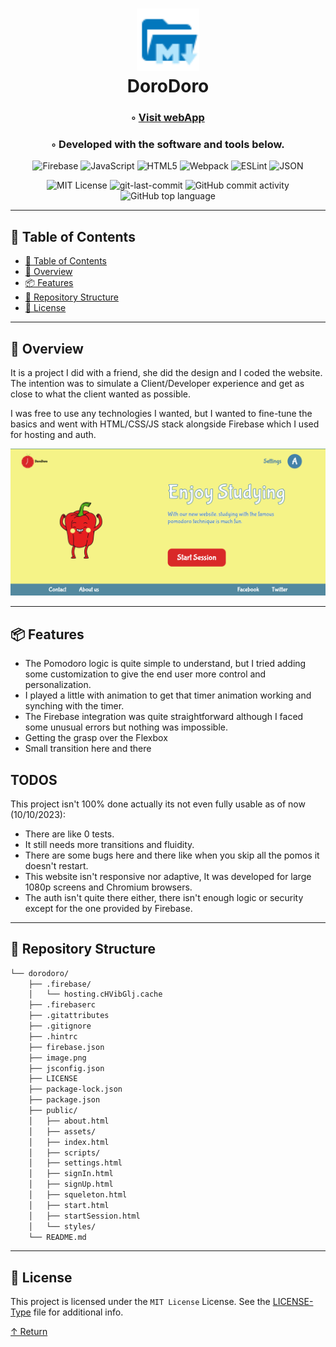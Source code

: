 <div align="center">
<h1 align="center">
<img src="https://raw.githubusercontent.com/PKief/vscode-material-icon-theme/ec559a9f6bfd399b82bb44393651661b08aaf7ba/icons/folder-markdown-open.svg" width="100" />
<br>DoroDoro</h1>
<h3>◦ <a href='https://dorodoro-1234.web.app/'>Visit webApp</a></h3>
<h3>◦ Developed with the software and tools below.</h3>

<p align="center">
<img src="https://img.shields.io/badge/Firebase-FFCA28.svg?style&logo=Firebase&logoColor=black" alt="Firebase" />
<img src="https://img.shields.io/badge/JavaScript-F7DF1E.svg?style&logo=JavaScript&logoColor=black" alt="JavaScript" />
<img src="https://img.shields.io/badge/HTML5-E34F26.svg?style&logo=HTML5&logoColor=white" alt="HTML5" />
<img src="https://img.shields.io/badge/Webpack-8DD6F9.svg?style&logo=Webpack&logoColor=black" alt="Webpack" />
<img src="https://img.shields.io/badge/ESLint-4B32C3.svg?style&logo=ESLint&logoColor=white" alt="ESLint" />
<img src="https://img.shields.io/badge/JSON-000000.svg?style&logo=JSON&logoColor=white" alt="JSON" />
</p>
<img src="https://img.shields.io/github/license/sbaka/dorodoro?style&color=5D6D7E" alt="MIT License" />
<img src="https://img.shields.io/github/last-commit/sbaka/dorodoro?style&color=5D6D7E" alt="git-last-commit" />
<img src="https://img.shields.io/github/commit-activity/m/sbaka/dorodoro?style&color=5D6D7E" alt="GitHub commit activity" />
<img src="https://img.shields.io/github/languages/top/sbaka/dorodoro?style&color=5D6D7E" alt="GitHub top language" />
</div>

---

## 📖 Table of Contents

- [📖 Table of Contents](#-table-of-contents)
- [📍 Overview](#-overview)
- [📦 Features](#-features)
- [📂 Repository Structure](#-repository-structure)
- [📄 License](#-license)

---

## 📍 Overview

It is a project I did with a friend, she did the design and I coded the website. The intention was to simulate a Client/Developer experience and get as close to what the client wanted as possible.

I was free to use any technologies I wanted, but I wanted to fine-tune the basics and went with HTML/CSS/JS stack alongside Firebase which I used for hosting and auth.

![Screenshot of the first screen](image.png)

---

## 📦 Features

- The Pomodoro logic is quite simple to understand, but I tried adding some customization to give the end user more control and personalization.
- I played a little with animation to get that timer animation working and synching with the timer.
- The Firebase integration was quite straightforward although I faced some unusual errors but nothing was impossible.
- Getting the grasp over the Flexbox
- Small transition here and there

## TODOS

This project isn't 100% done actually its not even fully usable as of now (10/10/2023):

- There are like 0 tests.
- It still needs more transitions and fluidity.
- There are some bugs here and there like when you skip all the pomos it doesn't restart.
- This website isn't responsive nor adaptive, It was developed for large 1080p screens and Chromium browsers.
- The auth isn't quite there either, there isn't enough logic or security except for the one provided by Firebase.

---

## 📂 Repository Structure

```sh
└── dorodoro/
    ├── .firebase/
    │   └── hosting.cHVibGlj.cache
    ├── .firebaserc
    ├── .gitattributes
    ├── .gitignore
    ├── .hintrc
    ├── firebase.json
    ├── image.png
    ├── jsconfig.json
    ├── LICENSE
    ├── package-lock.json
    ├── package.json
    ├── public/
    │   ├── about.html
    │   ├── assets/
    │   ├── index.html
    │   ├── scripts/
    │   ├── settings.html
    │   ├── signIn.html
    │   ├── signUp.html
    │   ├── squeleton.html
    │   ├── start.html
    │   ├── startSession.html
    │   └── styles/
    └── README.md
```

---

## 📄 License

This project is licensed under the `MIT License` License. See the [LICENSE-Type](LICENSE) file for additional info.

[↑ Return](#Top)
